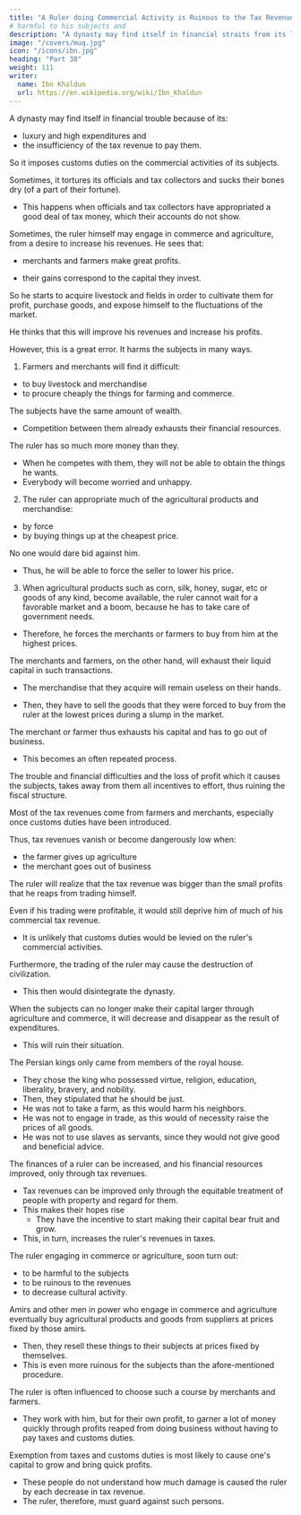 ```yaml
---
title: "A Ruler doing Commercial Activity is Ruinous to the Tax Revenue"
# harmful to his subjects and
description: "A dynasty may find itself in financial straits from its luxury and expenditures"
image: "/covers/muq.jpg"
icon: "/icons/ibn.jpg"
heading: "Part 38"
weight: 111
writer:
  name: Ibn Khaldun
  url: https://en.wikipedia.org/wiki/Ibn_Khaldun
---
```



A dynasty may find itself in financial trouble because of its:
- luxury and high expenditures and
- the insufficiency of the tax revenue to pay them.

So it imposes customs duties on the commercial activities of its subjects.

Sometimes, it tortures its officials and tax collectors and sucks their bones dry (of a part of their fortune).
- This happens when officials and tax collectors have appropriated a good deal of tax money, which their accounts do not show.

Sometimes, the ruler himself may engage in commerce and agriculture, from a desire to increase his revenues. He sees that:
- merchants and farmers make great profits.
 <!-- and have plenty of property. -->
- their gains correspond to the capital they invest.

So he starts to acquire livestock and fields in order to cultivate them for profit, purchase goods, and expose himself to the fluctuations of the market.

He thinks that this will improve his revenues and increase his profits.

However, this is a great error. It harms the subjects in many ways.

1. Farmers and merchants will find it difficult:
- to buy livestock and merchandise
- to procure cheaply the things for farming and commerce. 

The subjects have the same amount of wealth.
- Competition between them already exhausts their financial resources.

The ruler has so much more money than they.
- When he competes with them, they will not be able to obtain the things he wants. 
- Everybody will become worried and unhappy.

2. The ruler can appropriate much of the agricultural products and merchandise:
- by force
- by buying things up at the cheapest price. 

No one would dare bid against him. 
- Thus, he will be able to force the seller to lower his price.


3. When agricultural products such as corn, silk, honey, sugar, etc or goods of any kind, become available, the ruler cannot wait for a favorable market and a boom, because he has to take care of government needs.
- Therefore, he forces the merchants or farmers to buy from him at the highest prices. 

The merchants and farmers, on the other hand, will exhaust their liquid capital in such transactions. 
- The merchandise that they acquire will remain useless on their hands.
<!-- They themselves will no longer be able to trade, which is what enables them to earn something and make their living. Often, they need money.  -->
- Then, they have to sell the goods that they were forced to buy from the ruler at the lowest prices during a slump in the market. 

<!-- Often,  has to do the same thing over again.  -->


The merchant or farmer thus exhausts his capital and has to go out of business.
- This becomes an often repeated process.

The trouble and financial difficulties and the loss of profit which it causes the subjects, takes away from them all incentives to effort, thus ruining the fiscal structure. 

Most of the tax revenues come from farmers and merchants, especially once customs duties have been introduced.
 <!-- and the tax revenue has been augmented by means of them. -->

Thus, tax revenues vanish or become dangerously low when:
- the farmer gives up agriculture
- the merchant goes out of business

The ruler will realize that the tax revenue was bigger than the small profits that he reaps from trading himself.
<!-- , he would find the latter negligible in comparison with the former.  -->

Even if his trading were profitable, it would still deprive him of much of his commercial tax revenue.
 <!-- from taxes, so far as commerce is concerned. -->
- It is unlikely that customs duties would be levied on the ruler's commercial activities. 

<!-- - If, however, the same deals were made by others, the customs duties levied in connection with them would be included in the tax total. -->

Furthermore, the trading of the ruler may cause the destruction of civilization.
- This then would disintegrate the dynasty. 

When the subjects can no longer make their capital larger through agriculture and commerce, it will decrease and disappear as the result of expenditures. 
- This will ruin their situation.

The Persian kings only came from members of the royal house.
- They chose the king who possessed virtue, religion, education, liberality, bravery, and nobility. 
- Then, they stipulated that he should be just. 
- He was not to take a farm, as this would harm his neighbors. 
- He was not to engage in trade, as this would of necessity raise the prices of all goods.
- He was not to use slaves as servants, since they would not give good and beneficial advice.

The finances of a ruler can be increased, and his financial resources improved, only through tax revenues.
- Tax revenues can be improved only through the equitable treatment of people with property and regard for them.
- This makes their hopes rise
  - They have the incentive to start making their capital bear fruit and grow. 
- This, in turn, increases the ruler's revenues in taxes.

The ruler engaging in commerce or agriculture, soon turn out:
- to be harmful to the subjects
- to be ruinous to the revenues
- to decrease cultural activity.

Amirs and other men in power who engage in commerce and agriculture eventually buy agricultural products and goods from suppliers at prices fixed by those amirs.
- Then, they resell these things to their subjects at prices fixed by themselves. 
- This is even more ruinous for the subjects than the afore-mentioned procedure. 

The ruler is often influenced to choose such a course by merchants and farmers. 
- They work with him, but for their own profit, to garner a lot of money quickly through profits reaped from doing business without having to pay taxes and customs duties. 

Exemption from taxes and customs duties is most likely to cause one's capital to grow and bring quick profits. 
- These people do not understand how much damage is caused the ruler by each decrease in tax revenue. 
- The ruler, therefore, must guard against such persons.

<!-- May God inspire us to choose the right course for ourselves, and may He make us profit from our beneficial actions. There is no Lord except Him.
 -->
